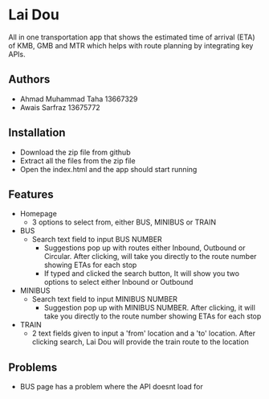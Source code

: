 # Lai Dou
All in one transportation app that shows the estimated time of arrival (ETA) of KMB, GMB and MTR which helps with route planning by integrating key APIs. 
## Authors

- Ahmad Muhammad Taha 13667329
- Awais Sarfraz 13675772



## Installation

- Download the zip file from github
- Extract all the files from the zip file
- Open the index.html and the app should start running
## Features

- Homepage
    - 3 options to select from, either BUS, MINIBUS or TRAIN
- BUS
    - Search text field to input BUS NUMBER
        - Suggestions pop up with routes either Inbound, Outbound or Circular. After clicking, will take you directly to the route number showing ETAs for each stop
        - If typed and clicked the search button, It will show you two options to select either Inbound or Outbound
- MINIBUS
    - Search text field to input MINIBUS NUMBER
        - Suggestion pop up with MINIBUS NUMBER. After clicking, it will take you directly to the route number showing ETAs for each stop
- TRAIN
    - 2 text fields given to input a 'from' location and a 'to' location. After clicking search, Lai Dou will provide the train route to the location
## Problems
- BUS page has a problem where the API doesnt load for
